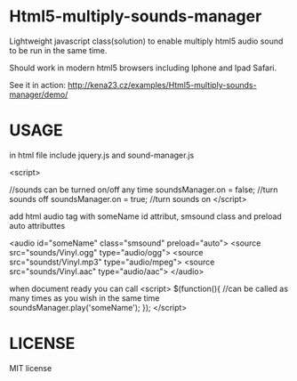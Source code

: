 # Html5-multiply-sounds-manager
Lightweight javascript class(solution) to enable multiply html5 audio sound to be run in the same time.

Should work in modern html5 browsers including Iphone and Ipad Safari.

See it in action: 
http://kena23.cz/examples/Html5-multiply-sounds-manager/demo/


# USAGE

in html file include jquery.js and sound-manager.js

&lt;script&gt;

  //sounds can be turned on/off any time
  soundsManager.on = false; //turn sounds off
  soundsManager.on = true;  //turn sounds on
&lt;/script&gt;


add html audio tag with someName id attribut, smsound class and preload auto attributtes

 &lt;audio id="someName" class="smsound" preload="auto"&gt;
    &lt;source src="sounds/Vinyl.ogg" type="audio/ogg"&gt;
    &lt;source src="soundst/Vinyl.mp3" type="audio/mpeg"&gt;
    &lt;source src="sounds/Vinyl.aac" type="audio/aac"&gt;
&lt;/audio&gt;

when document ready you can call
&lt;script&gt;
 $(function(){
     //can be called as many times as you wish in the same time 
     soundsManager.play('someName');
 });
&lt;/script&gt;




# LICENSE
MIT license


